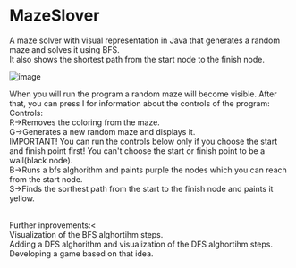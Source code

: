 # MazeSlover
A maze solver with visual representation in Java that generates a random maze and solves it using BFS.<br />
It also shows the shortest path from the start node to the finish node. 


![image](https://github.com/antonio03311salajan/MazeSlover/assets/112022895/8644e6de-4e66-4ff1-b839-4486e39c2f0d)

When you will run the program a random maze will become visible. After that, you can press I for information about the controls of the program:<br />
Controls:<br />
R->Removes the coloring from the maze.<br />
G->Generates a new random maze and displays it.<br />
IMPORTANT! You can run the controls below only if you choose the start and finish point first! You can't choose the start or finish point to be a wall(black node).<br />
B->Runs a bfs alghorithm and paints purple the nodes which you can reach from the start node.<br />
S->Finds the sorthest path from the start to the finish node and paints it yellow.<br />
<br />

Further inprovements:<<br />
  Visualization of the BFS alghortihm steps.<br />
  Adding a DFS alghorithm and visualization of the DFS alghortihm steps.<br />
  Developing a game based on that idea.<br />
  
